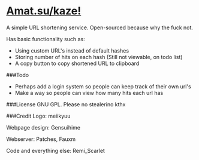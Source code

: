 # [Amat.su/kaze!](http://amat.su/kaze/)
A simple URL shortening service. Open-sourced because why the fuck not.

Has basic functionality such as:
* Using custom URL's instead of default hashes
* Storing number of hits on each hash (Still not viewable, on todo list)
* A copy button to copy shortened URL to clipboard

###Todo
* Perhaps add a login system so people can keep track of their own url's
* Make a way so people can view how many hits each url has

###License
GNU GPL. Please no stealerino kthx

###Credit
Logo: meiikyuu

Webpage design: Gensuihime

Webserver: Patches, Fauxm

Code and everything else: Remi_Scarlet

